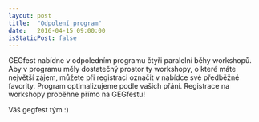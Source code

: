 ```yaml
---
layout: post
title:  "Odpolení program"
date:   2016-04-15 09:00:00
isStaticPost: false
---
```


GEGfest nabídne v odpoledním programu čtyři paralelní běhy workshopů. Aby v programu měly dostatečný prostor ty workshopy, o které máte největší zájem, můžete při registraci označit v nabídce své předběžné favority. Program optimalizujeme podle vašich přání. Registrace na workshopy proběhne přímo na GEGfestu!

Váš gegfest tým :)
